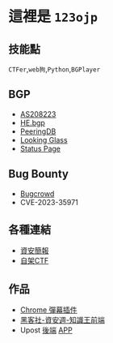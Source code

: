 # 這裡是 `123ojp`
## 技能點
`CTFer`,`web狗`,`Python`,`BGPlayer`

## BGP
- [AS208223](https://as208223.eu.org)
- [HE.bgp](https://bgp.he.net/AS208223#_graph6)
- [PeeringDB](https://www.peeringdb.com/net/29521)
- [Looking Glass](https://lg.as208223.eu.org/)
- [Status Page](https://status.as208223.eu.org/)

## Bug Bounty
- [Bugcrowd](https://bugcrowd.com/123ojp)
- CVE-2023-35971

## 各種連結
- [資安簡報](https://slides.foxo.tw/)
- [自架CTF](https://ctf.foxo.tw/challenges)

## 作品
- [Chrome 彈幕插件](https://chrome.google.com/webstore/detail/%E5%BD%88%E5%B9%95/nkppbninkacnenkkdmogmokdpekgjkpo/)
- [黑客社-資安週-知識王前端](https://king.foxo.tw/)
- Upost [後端](https://github.com/123ojp/Upost-Backend) [APP](https://github.com/123ojp/Upost-AndroidApp)
